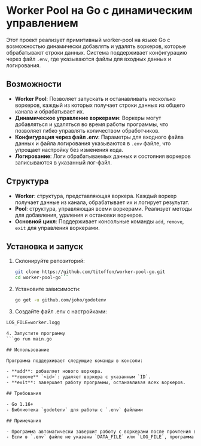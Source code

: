 # Worker Pool на Go с динамическим управлением

Этот проект реализует примитивный worker-pool на языке Go с возможностью динамически добавлять и удалять воркеров, которые обрабатывают строки данных. Система поддерживает конфигурацию через файл `.env`, где указываются файлы для входных данных и логирования.

## Возможности

- **Worker Pool**: Позволяет запускать и останавливать несколько воркеров, каждый из которых получает строки данных из общего канала и обрабатывает их.
- **Динамическое управление воркерами**: Воркеры могут добавляться и удаляться во время работы программы, что позволяет гибко управлять количеством обработчиков.
- **Конфигурация через файл .env**: Параметры для входного файла данных и файла логирования указываются в `.env` файле, что упрощает настройку без изменения кода.
- **Логирование**: Логи обрабатываемых данных и состояния воркеров записываются в указанный лог-файл.

## Структура

- **Worker**: структура, представляющая воркера. Каждый воркер получает данные из канала, обрабатывает их и логирует результат.
- **Pool**: структура, управляющая всеми воркерами. Реализует методы для добавления, удаления и остановки воркеров.
- **Основной цикл**: Поддерживает консольные команды `add`, `remove`, `exit` для управления воркерами.

## Установка и запуск

1. Склонируйте репозиторий:
   ```bash
   git clone https://github.com/titoffon/worker-pool-go.git
   cd worker-pool-go```
   
2. Установите зависимости:

   ```bash
   go get -u github.com/joho/godotenv
3. Создайте файл .env с настройками:
```DATA_FILE=data.txt
LOG_FILE=worker.logg

4. Запустите программу
```go run main.go

## Использование

Программа поддерживает следующие команды в консоли:

- **add**: добавляет нового воркера.
- **remove** `<id>`: удаляет воркера с указанным `ID`.
- **exit**: завершает работу программы, останавливая всех воркеров.

## Требования

- Go 1.16+
- Библиотека `godotenv` для работы с `.env` файлами

## Примечания

- Программа автоматически завершит работу с воркерами после прочтения всех данных из файла.
- Если в `.env` файле не указаны `DATA_FILE` или `LOG_FILE`, программа установит значения по умолчанию: `data.txt` и `worker.log`.



   
